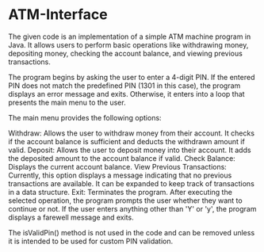 # ATM-Interface
The given code is an implementation of a simple ATM machine program in Java. It allows users to perform basic operations like withdrawing money, depositing money, checking the account balance, and viewing previous transactions.

The program begins by asking the user to enter a 4-digit PIN. If the entered PIN does not match the predefined PIN (1301 in this case), the program displays an error message and exits. Otherwise, it enters into a loop that presents the main menu to the user.

The main menu provides the following options:

Withdraw: Allows the user to withdraw money from their account. It checks if the account balance is sufficient and deducts the withdrawn amount if valid.
Deposit: Allows the user to deposit money into their account. It adds the deposited amount to the account balance if valid.
Check Balance: Displays the current account balance.
View Previous Transactions: Currently, this option displays a message indicating that no previous transactions are available. It can be expanded to keep track of transactions in a data structure.
Exit: Terminates the program.
After executing the selected operation, the program prompts the user whether they want to continue or not. If the user enters anything other than 'Y' or 'y', the program displays a farewell message and exits.

The isValidPin() method is not used in the code and can be removed unless it is intended to be used for custom PIN validation.
